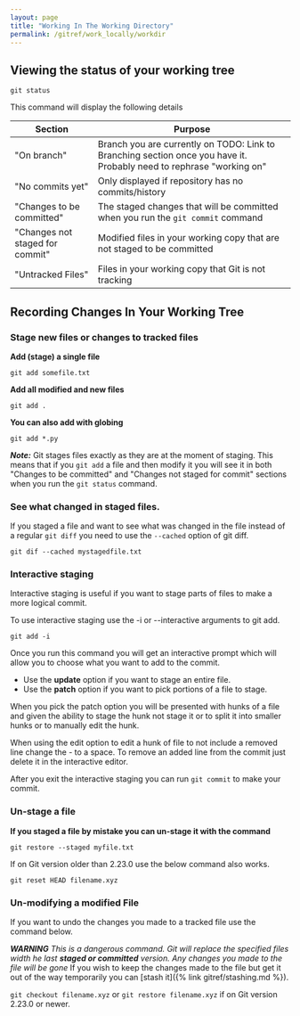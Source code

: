 ```yaml
---
layout: page
title: "Working In The Working Directory"
permalink: /gitref/work_locally/workdir
---
```


## Viewing the status of your working tree

`git status`

This command will display the following details

| Section | Purpose |
| ------- | ------- |
| "On branch" | Branch you are currently on TODO: Link to Branching section once you have it.  Probably need to rephrase "working on"|
| "No commits yet" | Only displayed if repository has no commits/history |
| "Changes to be committed" | The staged changes that will be committed when you run the `git commit` command |
| "Changes not staged for commit" | Modified files in your working copy that are not staged to be committed |
| "Untracked Files" | Files in your working copy that Git is not tracking |

## Recording Changes In Your Working Tree

### Stage new files or changes to tracked files

**Add (stage) a single file**

`git add somefile.txt`

**Add all modified and new files**

`git add .`

**You can also add with globing** 

`git add *.py`

***Note:*** Git stages files exactly as they are at the moment of staging.  This means that if you `git add` a file and then modify it you will see it in both "Changes to be committed" and "Changes not staged for commit" sections when you run the `git status` command.

### See what changed in staged files.

If you staged a file and want to see what was changed in the file instead of a regular `git diff` you need to use the `--cached` option of git diff.

`git dif --cached mystagedfile.txt`

### Interactive staging

Interactive staging is useful if you want to stage parts of files to make a more logical commit.

To use interactive staging use the -i or --interactive arguments to git add.  

`git add -i`

Once you run this command you will get an interactive prompt which will allow you to choose what you want to add to the commit.  

- Use the **update** option if you want to stage an entire file.
- Use the **patch** option if you want to pick portions of a file to stage.

[comment]: <> (TODO: Need to create definition for hunk)
When you pick the patch option you will be presented with hunks of a file and given the ability to stage the hunk not stage it or to split it into smaller hunks or to manually edit the hunk.

[comment]: <> (TODO: No edit option above need to run though this and update notes with my own experience and language)
When using the edit option to edit a hunk of file to not include a removed line change the - to a space.  To remove an added line from the commit just delete it in the interactive editor.

After you exit the interactive staging you can run `git commit` to make your commit.

### Un-stage a file

**If you staged a file by mistake you can un-stage it with the command**

`git restore --staged myfile.txt`

If on Git version older than 2.23.0 use the below command also works.

`git reset HEAD filename.xyz`

### Un-modifying a modified File

If you want to undo the changes you made to a tracked file use the command below.  

***WARNING*** *This is a dangerous command.  Git will replace the specified files width he last **staged or committed** version.  Any changes you made to the file will be gone*  If you wish to keep the changes made to the file but get it out of the way temporarily you can [stash it]({% link gitref/stashing.md %}).

`git checkout filename.xyz` or `git restore filename.xyz` if on Git version 2.23.0 or newer.